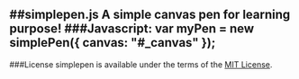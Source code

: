 ##simplepen.js
A simple canvas pen for learning purpose!
###Javascript:
        var myPen = new simplePen({
            canvas: "#_canvas"
        });
-----------------------
###License
simplepen is available under the terms of the [MIT License](http://www.opensource.org/licenses/mit-license.php).
